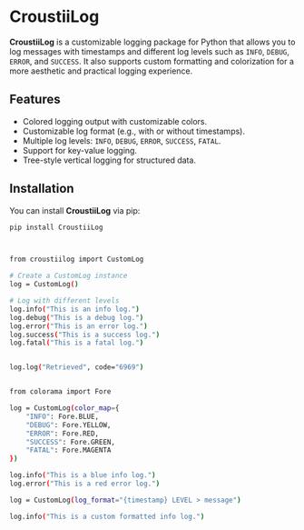 # CroustiiLog

**CroustiiLog** is a customizable logging package for Python that allows you to log messages with timestamps and different log levels such as `INFO`, `DEBUG`, `ERROR`, and `SUCCESS`. It also supports custom formatting and colorization for a more aesthetic and practical logging experience.

## Features

- Colored logging output with customizable colors.
- Customizable log format (e.g., with or without timestamps).
- Multiple log levels: `INFO`, `DEBUG`, `ERROR`, `SUCCESS`, `FATAL`.
- Support for key-value logging.
- Tree-style vertical logging for structured data.


## Installation

You can install **CroustiiLog** via pip:

```bash
pip install CroustiiLog



from croustiilog import CustomLog

# Create a CustomLog instance
log = CustomLog()

# Log with different levels
log.info("This is an info log.")
log.debug("This is a debug log.")
log.error("This is an error log.")
log.success("This is a success log.")
log.fatal("This is a fatal log.")


log.log("Retrieved", code="6969")


from colorama import Fore

log = CustomLog(color_map={
    "INFO": Fore.BLUE,
    "DEBUG": Fore.YELLOW,
    "ERROR": Fore.RED,
    "SUCCESS": Fore.GREEN,
    "FATAL": Fore.MAGENTA
})

log.info("This is a blue info log.")
log.error("This is a red error log.")

log = CustomLog(log_format="{timestamp} LEVEL > message")

log.info("This is a custom formatted info log.")